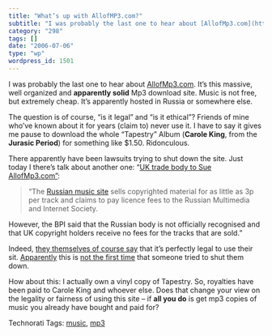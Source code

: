 ```yaml
---
title: "What’s up with AllofMP3.com?"
subtitle: "I was probably the last one to hear about [AllofMp3.com](http://www.allofmp3.com/). It’s this massiv..."
category: "298"
tags: []
date: "2006-07-06"
type: "wp"
wordpress_id: 1501
---
```

I was probably the last one to hear about [AllofMp3.com](http://www.allofmp3.com/). It’s this massive, well organized and **apparently solid** Mp3 download site. Music is not free, but extremely cheap. It’s apparently hosted in Russia or somewhere else.

The question is of course, “is it legal” and “is it ethical”? Friends of mine who’ve known about it for years (claim to) never use it. I have to say it gives me pause to download the whole “Tapestry” Album (**Carole King**, from the **Jurasic Period**) for something like $1.50. Ridonculous.

There apparently have been lawsuits trying to shut down the site. Just today I there’s talk about another one: “[UK trade body to Sue AllofMp3.com”](http://www.vnunet.com/vnunet/news/2159643/bpi-sues-russian-download-site):

> “The [Russian music site](http://www.allofmp3.com/) sells copyrighted material for as little as 3p per track and claims to pay licence fees to the Russian Multimedia and Internet Society.

However, the BPI said that the Russian body is not officially recognised and that UK copyright holders receive no fees for the tracks that are sold.”

Indeed, [they themselves of course say](http://music.allofmp3.com/help/help.shtml?help=on#top) that it’s perfectly legal to use their sit. [Apparently](http://news.com.com/MP3s+for+pennies+Russian+cops+say+no/2100-1027_3-5586034.html) this is [not the first time](http://www.nytimes.com/2006/06/01/world/europe/01cnd-mp3.html?ex=1306814400&en=1b9a6516e44ba11e&ei=5088) that someone tried to shut them down. 

How about this: I actually own a vinyl copy of Tapestry. So, royalties have been paid to Carole King and whoever else. Does that change your view on the legality or fairness of using this site – if **all you do** is get mp3 copies of  music you already have bought and paid for?

Technorati Tags: [music](http://www.technorati.com/tag/music), [mp3](http://www.technorati.com/tag/mp3)